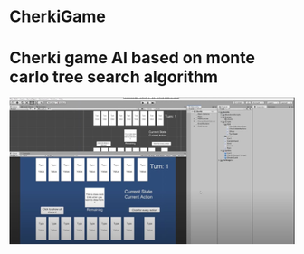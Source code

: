 # CherkiGame
# Cherki game AI based on monte carlo tree search algorithm

<img src="./img/Capture.JPG">
